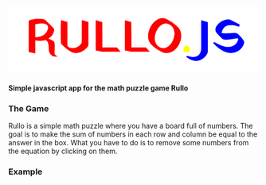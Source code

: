 ### ![](https://raw.githubusercontent.com/ajwarnick/rullo.js/main/assets/logo_yellow_circle%402x.png)

#### Simple javascript app for the math puzzle game Rullo 



### The Game

Rullo is a simple math puzzle where you have a board full of numbers.  The goal is to make the sum of numbers in each row and column be equal  to the answer in the box. What you have to do is to remove some numbers  from the equation by clicking on them.



### Example



